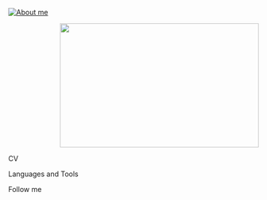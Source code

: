 [![About me](https://readme-typing-svg.demolab.com?font=Fira+Code&weight=500&pause=1000&color=1C7AF7&random=false&width=435&lines=Hi!+I'm+Alena+QA+Engineer)](https://git.io/typing-svg)

<p align="right">
  <img width="400" height="250" src="https://media.giphy.com/media/v1.Y2lkPTc5MGI3NjExbmxhanJ6aDI0N2hxMW5kZHJ4bXdudzVtcXYybnhwNXAwcDQ2OGRuYiZlcD12MV9pbnRlcm5hbF9naWZfYnlfaWQmY3Q9Zw/765ccrAiB0g9z6EApL/giphy.gif">
</p>



CV

Languages and Tools

Follow me
